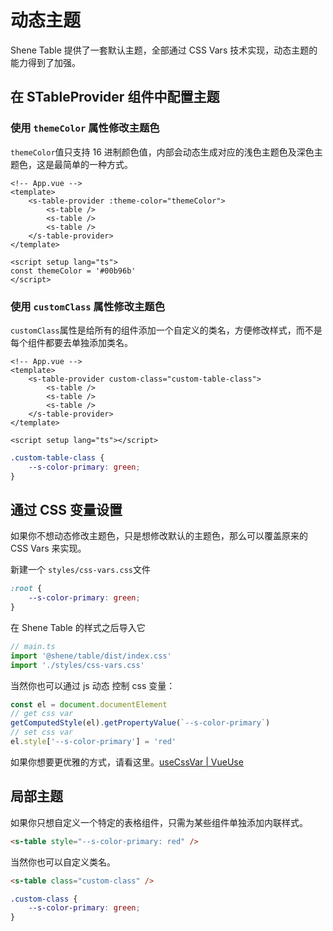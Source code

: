 # 动态主题

Shene Table 提供了一套默认主题，全部通过 CSS Vars 技术实现，动态主题的能力得到了加强。

## 在 STableProvider 组件中配置主题

### 使用 `themeColor` 属性修改主题色

`themeColor`值只支持 16 进制颜色值，内部会动态生成对应的浅色主题色及深色主题色，这是最简单的一种方式。

```vue
<!-- App.vue -->
<template>
	<s-table-provider :theme-color="themeColor">
		<s-table />
		<s-table />
		<s-table />
	</s-table-provider>
</template>

<script setup lang="ts">
const themeColor = '#00b96b'
</script>
```

### 使用 `customClass` 属性修改主题色

`customClass`属性是给所有的组件添加一个自定义的类名，方便修改样式，而不是每个组件都要去单独添加类名。

```vue
<!-- App.vue -->
<template>
	<s-table-provider custom-class="custom-table-class">
		<s-table />
		<s-table />
		<s-table />
	</s-table-provider>
</template>

<script setup lang="ts"></script>
```

```css
.custom-table-class {
	--s-color-primary: green;
}
```

## 通过 CSS 变量设置

如果你不想动态修改主题色，只是想修改默认的主题色，那么可以覆盖原来的 CSS Vars 来实现。

新建一个 `styles/css-vars.css`文件

```css
:root {
	--s-color-primary: green;
}
```

在 Shene Table 的样式之后导入它

```ts
// main.ts
import '@shene/table/dist/index.css'
import './styles/css-vars.css'
```

当然你也可以通过 js 动态 控制 css 变量：

```ts
const el = document.documentElement
// get css var
getComputedStyle(el).getPropertyValue(`--s-color-primary`)
// set css var
el.style['--s-color-primary'] = 'red'
```

如果你想要更优雅的方式，请看这里。[useCssVar | VueUse](https://vueuse.org/core/usecssvar/)

## 局部主题

如果你只想自定义一个特定的表格组件，只需为某些组件单独添加内联样式。

```html
<s-table style="--s-color-primary: red" />
```

当然你也可以自定义类名。

```html
<s-table class="custom-class" />
```

```css
.custom-class {
	--s-color-primary: green;
}
```
